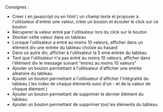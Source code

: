 Consignes :

- Creer ( en javascript ou en html ) un champ texte et proposer à l'utilisateur d'entrer une valeur, créer un bouton
et écouter le click sur ce bouton
- Récuperer la valeur entré par l'utilisateur lors du click sur le bouton
- Stocker cette valeur dans un tableau
- Lorsque l'utilisateur a entré au moins 10 valeurs, afficher dans un élément div une entrée du tableau
choisie au hasard
- Dans un autre div, afficher à l'utilisateur la 5 eme entrée du tableau
- Tant que l'utilisateur n'a pas entré au moins 10 valeurs, afficher dans l'élément div le message suivant
"entrez au moins 10 valeurs"
- Ajouter un bouton permettant à l'utilisateur d'afficher une entrée aléatoire du tableau.
- Ajouter un bouton permettant à l'utilisateur d'afficher l'intégralité du tableau ( les index de chaque éléments suivi
d'un - et de la valeur de chaque élément )
- Ajouter un bouton permettant de supprimer le dernier élément du tableau
- Ajouter un bouton permettant de supprimer tout les éléments du tableau




